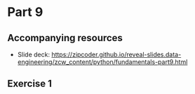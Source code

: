 # Part 9

## Accompanying resources
* Slide deck: https://zipcoder.github.io/reveal-slides.data-engineering/zcw_content/python/fundamentals-part9.html

## Exercise 1
